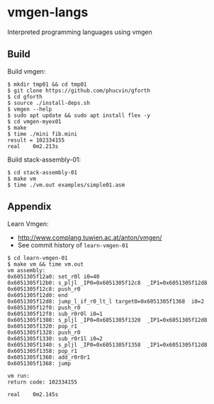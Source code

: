 # vmgen-langs
Interpreted programming languages using vmgen

## Build

Build vmgen:
```
$ mkdir tmp01 && cd tmp01
$ git clone https://github.com/phucvin/gforth
$ cd gforth
$ source ./install-deps.sh
$ vmgen --help
$ sudo apt update && sudo apt install flex -y
$ cd vmgen-myex01
$ make
$ time ./mini fib.mini
result = 102334155
real    0m2.213s
```

Build stack-assembly-01:
```
$ cd stack-assembly-01
$ make vm
$ time ./vm.out examples/simple01.asm
```

## Appendix

Learn Vmgen:
- http://www.complang.tuwien.ac.at/anton/vmgen/
- See commit history of `learn-vmgen-01`
```
$ cd learn-vmgen-01
$ make vm && time vm.out
vm assembly:
0x6051305f12a0: set_r0l i0=40 
0x6051305f12b0: s_pljl _IP0=0x6051305f12c8  _IP1=0x6051305f12d8 
0x6051305f12c8: push_r0
0x6051305f12d0: end
0x6051305f12d8: jump_l_if_r0_lt_l target0=0x6051305f1368  i0=2 
0x6051305f12f0: push_r0
0x6051305f12f8: sub_r0r0l i0=1 
0x6051305f1308: s_pljl _IP0=0x6051305f1320  _IP1=0x6051305f12d8 
0x6051305f1320: pop_r1
0x6051305f1328: push_r0
0x6051305f1330: sub_r0r1l i0=2 
0x6051305f1340: s_pljl _IP0=0x6051305f1358  _IP1=0x6051305f12d8 
0x6051305f1358: pop_r1
0x6051305f1360: add_r0r0r1
0x6051305f1368: jump

vm run:
return code: 102334155

real    0m2.145s
```